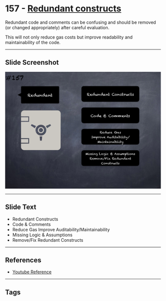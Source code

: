 # 157 - [Redundant constructs](Redundant%20constructs.md)
Redundant code and comments can be confusing and should be removed (or changed appropriately) after careful evaluation. 

This will not only reduce gas costs but improve readability and maintainability of the code.
___
## Slide Screenshot
![0157.png](../../images/5.Pitfalls%20and%20Best%20Practices%20201/157.png)
___
## Slide Text
- Redundant Constructs
- Code & Comments
- Reduce Gas Improve Auditability/Maintainability
- Missing Logic & Assumptions
- Remove/Fix Redundant Constructs
___
## References
- [Youtube Reference](https://youtu.be/pXoEIjHupXk?t=1338)
___
## Tags